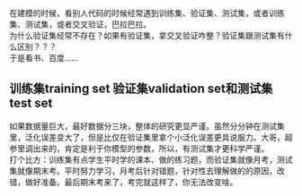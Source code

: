 在建模的时候，看别人代码的时候经常遇到训练集、验证集、测试集，或者训练集、测试集，或者交叉验证，巴拉巴拉。  
为什么验证集经常不存在？如果有验证集，拿交叉验证咋整？验证集跟测试集有什么区别？？？    
于是看书、百度……  

## 训练集training set 验证集validation set和测试集test set
如果数据量巨大，最好数据分三块，整体的研究更显严谨。虽然分分钟在测试集里，泛化误差变大了，但是比仅在验证集里拿个小泛化误差更具说服力。大哥，超参里调出来的，肯定是利于你模型的参数，所以，有测试集才更科学严谨。  
打个比方：训练集有点学生平时学的课本、做的练习题，而验证集就像月考，测试集就像期末考。平时努力学习，月考后针对错题，针对性去理解做的的原因，改错，做好准备。最后期末考来了，考完就这样了，你无法改变啥。  
